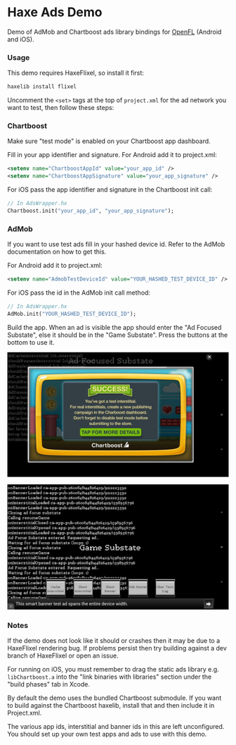 # Haxe Ads Demo

Demo of AdMob and Chartboost ads library bindings for [OpenFL](http://www.openfl.org/) (Android and iOS).

### Usage ###

This demo requires HaxeFlixel, so install it first:
```bash
haxelib install flixel
```

Uncomment the ```<set>``` tags at the top of ```project.xml``` for the ad network you want to test, then follow these steps:

### Chartboost ###
Make sure "test mode" is enabled on your Chartboost app dashboard.

Fill in your app identifier and signature. For Android add it to project.xml:
```xml
<setenv name="ChartboostAppId" value="your_app_id" />
<setenv name="ChartboostAppSignature" value="your_app_signature" />
```
For iOS pass the app identifier and signature in the Chartboost init call:
```haxe
// In AdsWrapper.hx
Chartboost.init("your_app_id", "your_app_signature");
```

### AdMob ###
If you want to use test ads fill in your hashed device id. Refer to the AdMob documentation on how to get this.

For Android add it to project.xml:
```xml
<setenv name="AdmobTestDeviceId" value="YOUR_HASHED_TEST_DEVICE_ID" />
```

For iOS pass the id in the AdMob init call method:
```haxe
// In AdsWrapper.hx
AdMob.init("YOUR_HASHED_TEST_DEVICE_ID");
```

Build the app. When an ad is visible the app should enter the "Ad Focused Substate", else it should be in the "Game Substate". Press the buttons at the bottom to use it.

![](screenshots/chartboost-interstitial.png?raw=true)

![](screenshots/admob-banner.png?raw=true)

### Notes ###
If the demo does not look like it should or crashes then it may be due to a HaxeFlixel rendering bug. If problems persist then try building against a dev branch of HaxeFlixel or open an issue.

For running on iOS, you must remember to drag the static ads library e.g. ```libChartboost.a``` into the "link binaries with libraries" section under the "build phases" tab in Xcode.

By default the demo uses the bundled Chartboost submodule. If you want to build against the Chartboost haxelib, install that and then include it in Project.xml.

The various app ids, interstitial and banner ids in this are left unconfigured. You should set up your own test apps and ads to use with this demo.